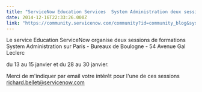 ```yaml
---
title: "ServiceNow Education Services  System Administration deux sessions en janvier"
date: 2014-12-16T22:33:26.000Z
link: "https://community.servicenow.com/community?id=community_blog&sys_id=9e4d6229dbd0dbc01dcaf3231f961905"
---
```

<p>Le service Education ServiceNow organise deux sessions de formations System Administration sur Paris - Bureaux de Boulogne - 54 Avenue Gal Leclerc</p><p></p><p>du 13 au 15 janvier et du 28 au 30 janvier.</p><p></p><p><span>Merci de m'indiquer par email votre intérêt pour l'une de ces sessions </span><a title="k-email-small" class="jive-link-email-small" href="mailto:richard.bellet@servicenow.com">richard.bellet@servicenow.com</a></p>